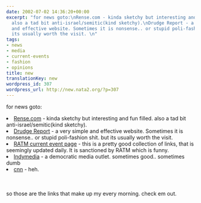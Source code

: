 ```yaml
---
date: 2002-07-02 14:36:20+00:00
excerpt: "for news goto:\nRense.com - kinda sketchy but interesting and fun filled.
  also a tad bit anti-israel/semitic(kind sketchy).\nDrudge Report - a very simple
  and effective website. Sometimes it is nonsense.. or stupid poli-fashion shit. but
  its usually worth the visit. \n"
tags:
- news
- media
- current-events
- fashion
- opinions
title: new
translationKey: new
wordpress_id: 307
wordpress_url: http://new.nata2.org/?p=307
---
```


for news goto:
<li><a href="http://rense.com/">Rense.com</a> - kinda sketchy but interesting and fun filled. also a tad bit anti-israel/semitic(kind sketchy).
<li><a href="http://drudgereport.com">Drudge Report</a> - a very simple and effective website. Sometimes it is nonsense.. or stupid poli-fashion shit. but its usually worth the visit. 
<li><a href="http://ratm.com/new2/news/current_events/index.html">RATM current event page</a> - this is a pretty good collection of links, that is seemingly updated daily. It is sanctioned by RATM which is funny.
<li><a href="http://www.indymedia.org">Indymedia</a> - a democratic media outlet. sometimes good.. sometimes dumb
<li><a href="http://www.cnn.com">cnn</a> - heh. 

<br/><br/>so those are the links that make up my every morning. check em out.